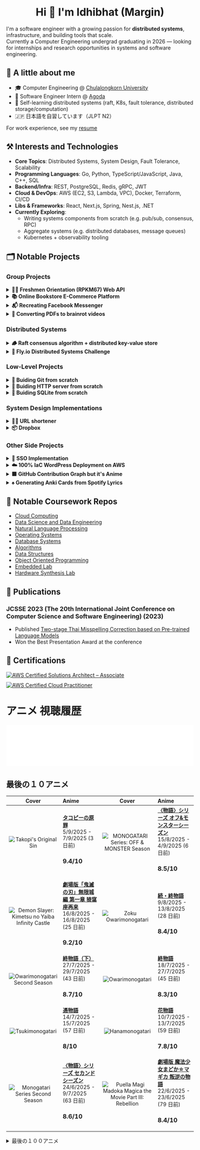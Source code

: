<h1 align="center"> Hi 👋 I'm Idhibhat (Margin) </h1>

I'm a software engineer with a growing passion for **distributed systems**, infrastructure, and building tools that scale.  
Currently a Computer Engineering undergrad graduating in 2026 — looking for internships and research opportunities in systems and software engineering.

## 🌱 A little about me

- 🎓 Computer Engineering @ [Chulalongkorn University](https://www.chula.ac.th/en/)
- 💼 Software Engineer Intern @ [Agoda](https://www.agoda.com/)
- 📖 Self-learning distributed systems (raft, K8s, fault tolerance, distributed storage/computation)
- 🇯🇵 日本語を自習しています（JLPT N2）

For work experience, see my [resume](https://drive.google.com/file/d/1XgbYMgG7tpFdXE8JW8BoRq99pAd-xu0B/view)

## ⚒️ Interests and Technologies

- **Core Topics**: Distributed Systems, System Design, Fault Tolerance, Scalability
- **Programming Languages**: Go, Python, TypeScript/JavaScript, Java, C++, SQL
- **Backend/Infra**: REST, PostgreSQL, Redis, gRPC, JWT
- **Cloud & DevOps**: AWS (EC2, S3, Lambda, VPC), Docker, Terraform, CI/CD
- **Libs & Frameworks**: React, Next.js, Spring, Nest.js, .NET
- **Currently Exploring**:
  - Writing systems components from scratch (e.g. pub/sub, consensus, RPC)
  - Aggregate systems (e.g. distributed databases, message queues)
  - Kubernetes + observability tooling

## 🗂️ Notable Projects

### Group Projects

<details>
  <summary style="cursor: pointer; font-weight: bold;">
    🧑‍🎓 Freshmen Orientation (RPKM67) Web API
  </summary>
  <ul>
    <li>API for registration, house selection, e-stamps, checkins in university orientation event</li>
    <li>Led backend development for a freshmen orientation platform serving 7,000+ users</li>
    <li>Implemented microservices, Google OAuth, caching, monitoring dashboards, and GitOps</li>
    <li>Tech: Go, Gin, gRPC, Redis, PostgreSQL, S3, Prometheus, Grafana</li>
    <li> <a href="https://github.com/isd-sgcu/rpkm67-backend" target="_blank">GitHub Repo</a>
    </li>
  </ul>
</details>

<details>
  <summary style="cursor: pointer; font-weight: bold;">
    📚 Online Bookstore E-Commerce Platform
  </summary>
  <ul>
    <li>Software Engineering Course Project</li>
    <li>Features: selling/buying books, chat, transaction/delivery management, admin backoffice</li>
    <li>Implemented scrum practices, code reviews, e2e testing</li>
    <li>Tech: TypeScript, React (Next.js), Prisma, PostgreSQL, Abby WS, Docker</li>
    <li> <a href="https://github.com/seg-org/bookbook" target="_blank">GitHub Repo</a> |
        <a href="https://bookbook.bookpanda.dev" target="_blank">Deployment</a> 
    </li>
  </ul>
</details>

<details>
  <summary style="cursor: pointer; font-weight: bold;">
    📬 Recreating Facebook Messenger
  </summary>
  <ul>
    <li>Chat application implemented the system design way</li>
    <li>Features: Google login, real-time chat, group chats, reactions, unread messages, read status</li>
    <li>Tech: Go, PostgreSQL, WebSockets, TypeScript, React (Next.js), Docker</li>
    <li> <a href="https://github.com/bookpanda/messenger-clone" target="_blank">GitHub Repo</a> |
        <a href="https://messenger.bookpanda.dev" target="_blank">Deployment</a> 
    </li>
  </ul>
</details>

<details>
  <summary style="cursor: pointer; font-weight: bold;">
    🧠 Converting PDFs to brainrot videos
  </summary>
  <ul>
    <li>Streamlit app to turn any PDFs into Brainrot reels</li>
    <li>Tech: Python, FastAPI, AWS (S3, SNS, Polly, Textract), Gemini API, Terraform</li>
    <li> <a href="https://github.com/bookpanda/pdf-2-brainrot" target="_blank">GitHub Repo</a> |
        <a href="https://pdf2brainrot.streamlit.app" target="_blank">Deployment</a> 
    </li>
  </ul>
</details>

### Distributed Systems

<details>
  <summary style="cursor: pointer; font-weight: bold;">
    🪵 Raft consensus algorithm + distributed key-value store
  </summary>
  <ul>
    <li>Raft: elections, heartbeats, log replication, and fault tolerance</li>
    <li>KV: persistence and exactly-once delivery</li>
    <li>Tech: Go</li>
    <li> <a href="https://github.com/bookpanda/raft" target="_blank">GitHub Repo</a>
    </li>
  </ul>
</details>

<details>
  <summary style="cursor: pointer; font-weight: bold;">
    🎈 Fly.io Distributed Systems Challenge
  </summary>
  <ul>
    <li>Snowflake ID, broadcast, grow-only counter, Kafka-style log, totally-available transactions</li>
    <li>Tech: Go</li>
    <li> <a href="https://github.com/bookpanda/fly-io-dist-sys" target="_blank">GitHub Repo</a>
    </li>
  </ul>
</details>

### Low-Level Projects

<details>
  <summary style="cursor: pointer; font-weight: bold;">
    🐙 Buiding Git from scratch
  </summary>
  <ul>
    <li>Implemented fundamental Git internals: cat-file, hash-object, ls-tree, write-tree, commit-tree</li>
    <li>Tech: C++, CMake, Linux, SHA1</li>
    <li> <a href="https://github.com/bookpanda/git-from-scratch" target="_blank">GitHub Repo</a>
    </li>
  </ul>
</details>

<details>
  <summary style="cursor: pointer; font-weight: bold;">
    🛜 Buiding HTTP server from scratch
  </summary>
  <ul>
    <li>TCP open/close connection with persistent connection header</li>
    <li>gzip compression for response body</li>
    <li>Concurrent request handling with worker threads</li>
    <li>Tech: C++, CMake, gzip</li>
    <li> <a href="https://github.com/bookpanda/webserver-from-scratch" target="_blank">GitHub Repo</a>
    </li>
  </ul>
</details>

<details>
  <summary style="cursor: pointer; font-weight: bold;">
    💾 Buiding SQLite from scratch
  </summary>
  <ul>
    <li>Reading DB pages bytes-by-bytes (big endian format)</li>
    <li>Structure: pages, cells, records, Varints encoding</li>
    <li>Reading data and index B-Trees, both interior and leaf pages</li>
    <li>RegEx to parse SQL queries: SELECT, FROM, WHERE</li>
    <li>Tech: C++, CMake, gzip</li>
    <li> <a href="https://github.com/bookpanda/sqlite-from-scratch" target="_blank">GitHub Repo</a>
    </li>
  </ul>
</details>

### System Design Implementations

<details>
  <summary style="cursor: pointer; font-weight: bold;">
    ⛓️‍💥 URL shortener
  </summary>
  <ul>
    <li>base62 encoding, caching reads, unique id counter</li>
    <li>Tech: Java, Spring, PostgreSQL, Redis</li>
    <li> <a href="https://github.com/bookpanda/design-bitly" target="_blank">GitHub Repo</a>
    </li>
  </ul>
</details>

<details>
  <summary style="cursor: pointer; font-weight: bold;">
    📦 Dropbox
  </summary>
  <ul>
    <li>presigned URLs for direct client-S3 uploads, S3 notifications, shares table</li>
    <li>Tech: Java, Spring, S3, DynamoDB</li>
    <li> <a href="https://github.com/bookpanda/design-dropbox" target="_blank">GitHub Repo</a>
    </li>
  </ul>
</details>

### Other Side Projects

<details>
  <summary style="cursor: pointer; font-weight: bold;">
    🛂 SSO Implementation
  </summary>
  <ul>
    <li>Implemented Single Sign On with 2 services: central auth service (CAS), consumer service</li>
    <li>logging to consumer service will redirect to CAS for Google login</li>
    <li>CAS creates session and sends service ticket back to consumer service</li>
    <li>Read more in the repo...</li>
    <li>Tech: Go, C#, .NET, TypeScript, React, PostgreSQL, Redis</li>
    <li> <a href="https://github.com/bookpanda/sso-cas" target="_blank">GitHub Repo</a>
    </li>
  </ul>
</details>

<details>
  <summary style="cursor: pointer; font-weight: bold;">
    ☁️ 100% IaC WordPress Deployment on AWS
  </summary>
  <ul>
    <li>Deployed WordPress and MariaDB EC2 in VPC</li>
    <li>Network partition into public and private subnets</li>
    <li>Tech: EC2, VPC, IGW, NAT, ENI, S3, IAM</li>
    <li> <a href="https://github.com/bookpanda/2110524-wordpress-vpc" target="_blank">GitHub Repo</a>
    </li>
  </ul>
</details>

<details>
  <summary style="cursor: pointer; font-weight: bold;">
    🟩 GitHub Contribution Graph but it's Anime
  </summary>
  <ul>
    <li>Daily cron job generating watch history graph based on score and duration</li>
    <li>Literally what you see at the bottom of this README.md</li>
    <li>API from Anilist.co</li>
    <li>Tech: TypeScript, Github Actions</li>
    <li> <a href="https://github.com/bookpanda/anime-stats" target="_blank">GitHub Repo</a>
    </li>
  </ul>
</details>

<details>
  <summary style="cursor: pointer; font-weight: bold;">
    ♠️ Generating Anki Cards from Spotify Lyrics
  </summary>
  <ul>
    <li>Wanted to learn the meaning of lyrics in Japanese songs</li>
    <li>Too lazy to manually create Flashcard decks</li>
    <li>Tech: TypeScript, React, Python, Azure Translation API</li>
    <li> <a href="https://github.com/bookpanda/Lyrics2Anki" target="_blank">GitHub Repo</a>
    </li>
  </ul>
</details>

## 🏫 Notable Coursework Repos

- [Cloud Computing](https://github.com/bookpanda/2110524-CLOUD-COMP-TECH)
- [Data Science and Data Engineering](https://github.com/bookpanda/2110446-DATA-SCI-ENG)
- [Natural Language Processing](https://github.com/bookpanda/2110572-NLP-SYS)
- [Operating Systems](https://github.com/bookpanda/2110313-OS-SYS-PROG)
- [Database Systems](https://github.com/bookpanda/2110322-DB-SYS)
- [Algorithms](https://github.com/bookpanda/2110327-ALGORITHM-DESIGN)
- [Data Structures](https://github.com/bookpanda/2110211-INTRO-DATA-STRUCT)
- [Object Oriented Programming](https://github.com/bookpanda/2110215-PROG-METH-I)
- [Embedded Lab](https://github.com/bookpanda/2110366-EMBEDDED-SYS-LAB)
- [Hardware Synthesis Lab](https://github.com/bookpanda/2110363-HW-SYN-LAB-I)

## 📄 Publications
### JCSSE 2023 (The 20th International Joint Conference on Computer Science and Software Engineering) (2023)
- Published [Two-stage Thai Misspelling Correction based on Pre-trained Language Models](https://ieeexplore.ieee.org/document/10202006)
- Won the Best Presentation Award at the conference

## 📜 Certifications
<div style="display: flex; flex-wrap: wrap; gap: 10px; margin-bottom: 20px;">
<a href="https://www.credly.com/badges/e83a6bcb-89fa-46d0-ae77-2f9a596cca6f/public_url" target="_blank">
  <image src="https://images.credly.com/size/680x680/images/0e284c3f-5164-4b21-8660-0d84737941bc/image.png" 
  alt="AWS Certified Solutions Architect – Associate" style="width: 120px; height: auto;"/>
</a>
<a href="https://www.credly.com/badges/a9931a40-ce76-4d7b-9e96-5627126fafc6/public_url" target="_blank">
  <image src="https://images.credly.com/size/680x680/images/00634f82-b07f-4bbd-a6bb-53de397fc3a6/image.png" 
  alt="AWS Certified Cloud Practitioner" style="width: 120px; height: auto;"/>
</a>
</div>

# アニメ 視聴履歴

<img src="./src/generated/calendar.svg" />

<h2>最後の１０アニメ</h2>

|                                                                                            Cover                                                                                           | Anime                                                                                                                                                  |                                                                                               Cover                                                                                               | Anime                                                                                                                                               |
| :----------------------------------------------------------------------------------------------------------------------------------------------------------------------------------------: | :----------------------------------------------------------------------------------------------------------------------------------------------------- | :-----------------------------------------------------------------------------------------------------------------------------------------------------------------------------------------------: | :-------------------------------------------------------------------------------------------------------------------------------------------------- |
|              <img src="https://s4.anilist.co/file/anilistcdn/media/anime/cover/medium/bx185407-7uzY4fA3hokP.jpg" alt="Takopi's Original Sin" style="width:70px;height:auto" />             | <a href="https://anilist.co/anime/185407" target="_blank"><b>タコピーの原罪</b></a> <br/> 5/9/2025 - 7/9/2025 (3 日前) <br/> <h3>9.4/10</h3>                    |        <img src="https://s4.anilist.co/file/anilistcdn/media/anime/cover/medium/bx173533-9DN3nHtT2FBm.png" alt="MONOGATARI Series: OFF & MONSTER Season" style="width:70px;height:auto" />        | <a href="https://anilist.co/anime/173533" target="_blank"><b>〈物語〉シリーズ オフ&モンスターシーズン</b></a> <br/> 15/8/2025 - 4/9/2025 (6 日前) <br/> <h3>8.5/10</h3>  |
| <img src="https://s4.anilist.co/file/anilistcdn/media/anime/cover/medium/bx178788-zm3gtpB9TpRt.jpg" alt="Demon Slayer: Kimetsu no Yaiba Infinity Castle" style="width:70px;height:auto" /> | <a href="https://anilist.co/anime/178788" target="_blank"><b>劇場版「鬼滅の刃」無限城編 第一章 猗窩座再来</b></a> <br/> 16/8/2025 - 16/8/2025 (25 日前) <br/> <h3>9.2/10</h3> |                  <img src="https://s4.anilist.co/file/anilistcdn/media/anime/cover/medium/bx100815-cZbnM9Bjth8W.png" alt="Zoku Owarimonogatari" style="width:70px;height:auto" />                 | <a href="https://anilist.co/anime/100815" target="_blank"><b>続・終物語</b></a> <br/> 9/8/2025 - 13/8/2025 (28 日前) <br/> <h3>8.4/10</h3>                 |
|          <img src="https://s4.anilist.co/file/anilistcdn/media/anime/cover/medium/bx21745-VrhhJjZNdBXV.png" alt="Owarimonogatari Second Season" style="width:70px;height:auto" />          | <a href="https://anilist.co/anime/21745" target="_blank"><b>終物語（下）</b></a> <br/> 27/7/2025 - 29/7/2025 (43 日前) <br/> <h3>8.7/10</h3>                   |                     <img src="https://s4.anilist.co/file/anilistcdn/media/anime/cover/medium/nx21262-jfbv9hvjymMW.jpg" alt="Owarimonogatari" style="width:70px;height:auto" />                    | <a href="https://anilist.co/anime/21262" target="_blank"><b>終物語</b></a> <br/> 18/7/2025 - 27/7/2025 (45 日前) <br/> <h3>8.3/10</h3>                   |
|                 <img src="https://s4.anilist.co/file/anilistcdn/media/anime/cover/medium/bx20918-8Gp6nJpbjFgr.jpg" alt="Tsukimonogatari" style="width:70px;height:auto" />                 | <a href="https://anilist.co/anime/20918" target="_blank"><b>憑物語</b></a> <br/> 14/7/2025 - 15/7/2025 (57 日前) <br/> <h3>8/10</h3>                        |                     <img src="https://s4.anilist.co/file/anilistcdn/media/anime/cover/medium/bx20593-ri6S0Qt3mFkv.jpg" alt="Hanamonogatari" style="width:70px;height:auto" />                     | <a href="https://anilist.co/anime/20593" target="_blank"><b>花物語</b></a> <br/> 10/7/2025 - 13/7/2025 (59 日前) <br/> <h3>7.8/10</h3>                   |
|         <img src="https://s4.anilist.co/file/anilistcdn/media/anime/cover/medium/bx17074-xMhVAZsEDH66.png" alt="Monogatari Series Second Season" style="width:70px;height:auto" />         | <a href="https://anilist.co/anime/17074" target="_blank"><b>〈物語〉シリーズ セカンドシーズン</b></a> <br/> 24/6/2025 - 9/7/2025 (63 日前) <br/> <h3>8.6/10</h3>         | <img src="https://s4.anilist.co/file/anilistcdn/media/anime/cover/medium/b11981-koz1IoISs3eU.jpg" alt="Puella Magi Madoka Magica the Movie Part III: Rebellion" style="width:70px;height:auto" /> | <a href="https://anilist.co/anime/11981" target="_blank"><b>劇場版 魔法少女まどか☆マギカ 叛逆の物語</b></a> <br/> 22/6/2025 - 23/6/2025 (79 日前) <br/> <h3>8.4/10</h3> |

<details>

  <summary>最後の１００アニメ</summary>

  |                                                                                                                  Cover                                                                                                                  | Anime                                                                                                                                                                     |                                                                                                                      Cover                                                                                                                      | Anime                                                                                                                                                                            |
| :-------------------------------------------------------------------------------------------------------------------------------------------------------------------------------------------------------------------------------------: | :------------------------------------------------------------------------------------------------------------------------------------------------------------------------ | :---------------------------------------------------------------------------------------------------------------------------------------------------------------------------------------------------------------------------------------------: | :------------------------------------------------------------------------------------------------------------------------------------------------------------------------------- |
|                                   <img src="https://s4.anilist.co/file/anilistcdn/media/anime/cover/medium/bx9756-QnUGwlwwnsuN.jpg" alt="Puella Magi Madoka Magica" style="width:70px;height:auto" />                                   | <a href="https://anilist.co/anime/9756" target="_blank"><b>魔法少女まどか☆マギカ</b></a> <br/> 14/6/2025 - 22/6/2025 (80 日前) <br/> <h3>8.7/10</h3>                                  |                                            <img src="https://s4.anilist.co/file/anilistcdn/media/anime/cover/medium/bx11597-x2vd4KSHcI1S.jpg" alt="Nisemonogatari" style="width:70px;height:auto" />                                            | <a href="https://anilist.co/anime/11597" target="_blank"><b>偽物語</b></a> <br/> 8/6/2025 - 14/6/2025 (88 日前) <br/> <h3>7.9/10</h3>                                                 |
|                                        <img src="https://s4.anilist.co/file/anilistcdn/media/anime/cover/medium/bx177709-e5Qx6RlsBgD5.png" alt="SAKAMOTO DAYS" style="width:70px;height:auto" />                                        | <a href="https://anilist.co/anime/177709" target="_blank"><b>SAKAMOTO DAYS</b></a> <br/> 19/5/2025 - 23/5/2025 (110 日前) <br/> <h3>8.1/10</h3>                             |                                              <img src="https://s4.anilist.co/file/anilistcdn/media/anime/cover/medium/bx174788-9LsUnn0oEppv.jpg" alt="LOOK BACK" style="width:70px;height:auto" />                                              | <a href="https://anilist.co/anime/174788" target="_blank"><b>ルックバック</b></a> <br/> 19/5/2025 - 19/5/2025 (114 日前) <br/> <h3>8.3/10</h3>                                           |
|                                         <img src="https://s4.anilist.co/file/anilistcdn/media/anime/cover/medium/bx5081-9GocceQ5Z865.jpg" alt="Bakemonogatari" style="width:70px;height:auto" />                                        | <a href="https://anilist.co/anime/5081" target="_blank"><b>化物語</b></a> <br/> 13/5/2025 - 19/5/2025 (114 日前) <br/> <h3>8.2/10</h3>                                         |                          <img src="https://s4.anilist.co/file/anilistcdn/media/anime/cover/medium/bx163134-yieRFbvUOH9a.jpg" alt="Re:ZERO -Starting Life in Another World- Season 3" style="width:70px;height:auto" />                          | <a href="https://anilist.co/anime/163134" target="_blank"><b>Re:ゼロから始める異世界生活 3rd season</b></a> <br/> 6/4/2025 - 8/4/2025 (155 日前) <br/> <h3>9/10</h3>                           |
|                        <img src="https://s4.anilist.co/file/anilistcdn/media/anime/cover/medium/bx176496-9BDMjAZGEbq4.png" alt="Solo Leveling Season 2 -Arise from the Shadow-" style="width:70px;height:auto" />                       | <a href="https://anilist.co/anime/176496" target="_blank"><b>俺だけレベルアップな件 Season 2 -Arise from the Shadow-</b></a> <br/> 29/3/2025 - 2/4/2025 (161 日前) <br/> <h3>9/10</h3> |                                            <img src="https://s4.anilist.co/file/anilistcdn/media/anime/cover/medium/bx151807-it355ZgzquUd.png" alt="Solo Leveling" style="width:70px;height:auto" />                                            | <a href="https://anilist.co/anime/151807" target="_blank"><b>俺だけレベルアップな件</b></a> <br/> 23/3/2025 - 28/3/2025 (166 日前) <br/> <h3>8.3/10</h3>                                      |
|                              <img src="https://s4.anilist.co/file/anilistcdn/media/anime/cover/medium/bx151514-Y0d82Ah2ZOHX.jpg" alt="Orb: On the Movements of the Earth" style="width:70px;height:auto" />                             | <a href="https://anilist.co/anime/151514" target="_blank"><b>チ。-地球の運動について-</b></a> <br/> 12/3/2025 - 17/3/2025 (177 日前) <br/> <h3>8.5/10</h3>                             |                                  <img src="https://s4.anilist.co/file/anilistcdn/media/anime/cover/medium/bx9989-hImMg6kCMm6I.jpg" alt="Anohana: The Flower We Saw That Day" style="width:70px;height:auto" />                                  | <a href="https://anilist.co/anime/9989" target="_blank"><b>あの日見た花の名前を僕達はまだ知らない。</b></a> <br/> 22/2/2025 - 24/2/2025 (198 日前) <br/> <h3>8.2/10</h3>                               |
|                                           <img src="https://s4.anilist.co/file/anilistcdn/media/anime/cover/medium/bx1535-kUgkcrfOrkUM.jpg" alt="Death Note" style="width:70px;height:auto" />                                          | <a href="https://anilist.co/anime/1535" target="_blank"><b>DEATH NOTE</b></a> <br/> 12/1/2025 - 9/2/2025 (213 日前) <br/> <h3>9/10</h3>                                     |                                              <img src="https://s4.anilist.co/file/anilistcdn/media/anime/cover/medium/bx171018-60q1B6GK2Ghb.jpg" alt="DAN DA DAN" style="width:70px;height:auto" />                                             | <a href="https://anilist.co/anime/171018" target="_blank"><b>ダンダダン</b></a> <br/> 31/12/2024 - 6/1/2025 (247 日前) <br/> <h3>8.8/10</h3>                                            |
|                   <img src="https://s4.anilist.co/file/anilistcdn/media/anime/cover/medium/bx119661-GDbUZxrZMz01.png" alt="Re:ZERO -Starting Life in Another World- Season 2 Part 2" style="width:70px;height:auto" />                  | <a href="https://anilist.co/anime/119661" target="_blank"><b>Re:ゼロから始める異世界生活 2nd Season Part 2</b></a> <br/> 22/12/2024 - 26/12/2024 (258 日前) <br/> <h3>8.9/10</h3>       |                          <img src="https://s4.anilist.co/file/anilistcdn/media/anime/cover/medium/bx108632-lQWnmw7XaNOK.jpg" alt="Re:ZERO -Starting Life in Another World- Season 2" style="width:70px;height:auto" />                          | <a href="https://anilist.co/anime/108632" target="_blank"><b>Re:ゼロから始める異世界生活 2nd Season</b></a> <br/> 18/12/2024 - 22/12/2024 (262 日前) <br/> <h3>8.3/10</h3>                     |
|                           <img src="https://s4.anilist.co/file/anilistcdn/media/anime/cover/medium/bx21355-wRVUrGxpvIQQ.jpg" alt="Re:ZERO -Starting Life in Another World-" style="width:70px;height:auto" />                           | <a href="https://anilist.co/anime/21355" target="_blank"><b>Re:ゼロから始める異世界生活</b></a> <br/> 12/12/2024 - 18/12/2024 (266 日前) <br/> <h3>8.4/10</h3>                          |                                           <img src="https://s4.anilist.co/file/anilistcdn/media/anime/cover/medium/bx113717-9sNnN8WRgK15.jpg" alt="Ranking of Kings" style="width:70px;height:auto" />                                          | <a href="https://anilist.co/anime/113717" target="_blank"><b>王様ランキング</b></a> <br/> 4/12/2024 - 12/12/2024 (272 日前) <br/> <h3>8.2/10</h3>                                         |
|                                          <img src="https://s4.anilist.co/file/anilistcdn/media/anime/cover/medium/bx153288-25FBfFJzEQ5O.jpg" alt="Kaiju No.8" style="width:70px;height:auto" />                                         | <a href="https://anilist.co/anime/153288" target="_blank"><b>怪獣８号</b></a> <br/> 28/11/2024 - 3/12/2024 (281 日前) <br/> <h3>8.3/10</h3>                                     |                                <img src="https://s4.anilist.co/file/anilistcdn/media/anime/cover/medium/bx2904-Fet9Q33suC7G.jpg" alt="Code Geass: Lelouch of the Rebellion R2" style="width:70px;height:auto" />                                | <a href="https://anilist.co/anime/2904" target="_blank"><b>コードギアス 反逆のルルーシュ R2</b></a> <br/> 7/11/2024 - 27/11/2024 (287 日前) <br/> <h3>9.5/10</h3>                                |
|                              <img src="https://s4.anilist.co/file/anilistcdn/media/anime/cover/medium/bx1575-hsmWM2ydNm1m.jpg" alt="Code Geass: Lelouch of the Rebellion" style="width:70px;height:auto" />                             | <a href="https://anilist.co/anime/1575" target="_blank"><b>コードギアス 反逆のルルーシュ</b></a> <br/> 26/10/2024 - 6/11/2024 (308 日前) <br/> <h3>9/10</h3>                              |                                         <img src="https://s4.anilist.co/file/anilistcdn/media/anime/cover/medium/bx153518-IVXPDY5ph3kO.jpg" alt="Delicious in Dungeon" style="width:70px;height:auto" />                                        | <a href="https://anilist.co/anime/153518" target="_blank"><b>ダンジョン飯</b></a> <br/> 14/10/2024 - 26/10/2024 (319 日前) <br/> <h3>8.8/10</h3>                                         |
|                                       <img src="https://s4.anilist.co/file/anilistcdn/media/anime/cover/medium/bx99420-k5Tel6yRMwA8.png" alt="Girls' Last Tour" style="width:70px;height:auto" />                                       | <a href="https://anilist.co/anime/99420" target="_blank"><b>少女終末旅行</b></a> <br/> 9/10/2024 - 13/10/2024 (332 日前) <br/> <h3>8/10</h3>                                      |                                         <img src="https://s4.anilist.co/file/anilistcdn/media/anime/cover/medium/bx166531-dAL5MsqDHUkj.jpg" alt="Oshi no Ko Season 2" style="width:70px;height:auto" />                                         | <a href="https://anilist.co/anime/166531" target="_blank"><b>【推しの子】第2期</b></a> <br/> 3/10/2024 - 8/10/2024 (337 日前) <br/> <h3>8.7/10</h3>                                        |
|                         <img src="https://s4.anilist.co/file/anilistcdn/media/anime/cover/medium/bx162804-TBeptcAfvqTd.jpg" alt="Alya Sometimes Hides Her Feelings in Russian" style="width:70px;height:auto" />                        | <a href="https://anilist.co/anime/162804" target="_blank"><b>時々ボソッとロシア語でデレる隣のアーリャさん</b></a> <br/> 26/9/2024 - 2/10/2024 (343 日前) <br/> <h3>8.2/10</h3>                    |                           <img src="https://s4.anilist.co/file/anilistcdn/media/anime/cover/medium/bx21450-D7XFwEQjZ5GA.jpg" alt="JoJo's Bizarre Adventure: Diamond is Unbreakable" style="width:70px;height:auto" />                           | <a href="https://anilist.co/anime/21450" target="_blank"><b>ジョジョの奇妙な冒険 ダイヤモンドは砕けない</b></a> <br/> 7/9/2024 - 26/9/2024 (349 日前) <br/> <h3>8.4/10</h3>                             |
|                <img src="https://s4.anilist.co/file/anilistcdn/media/anime/cover/medium/bx20799-S1eyqBDlx51E.jpg" alt="JoJo's Bizarre Adventure: Stardust Crusaders - Battle in Egypt" style="width:70px;height:auto" />                | <a href="https://anilist.co/anime/20799" target="_blank"><b>ジョジョの奇妙な冒険 スターダストクルセイダース エジプト編</b></a> <br/> 31/8/2024 - 6/9/2024 (369 日前) <br/> <h3>8.4/10</h3>              |                             <img src="https://s4.anilist.co/file/anilistcdn/media/anime/cover/medium/bx20474-xuqem5GBlBtb.jpg" alt="JoJo's Bizarre Adventure: Stardust Crusaders" style="width:70px;height:auto" />                             | <a href="https://anilist.co/anime/20474" target="_blank"><b>ジョジョの奇妙な冒険 スターダストクルセイダース</b></a> <br/> 19/8/2024 - 30/8/2024 (376 日前) <br/> <h3>8.3/10</h3>                          |
|                                 <img src="https://s4.anilist.co/file/anilistcdn/media/anime/cover/medium/bx14719-VT5dRzTBSZ0w.jpg" alt="JoJo's Bizarre Adventure (TV)" style="width:70px;height:auto" />                                | <a href="https://anilist.co/anime/14719" target="_blank"><b>ジョジョの奇妙な冒険 (TV)</b></a> <br/> 8/8/2024 - 19/8/2024 (387 日前) <br/> <h3>8.2/10</h3>                             |                                            <img src="https://s4.anilist.co/file/anilistcdn/media/anime/cover/medium/bx164212-eKh15LQxkTEx.jpg" alt="Girls Band Cry" style="width:70px;height:auto" />                                           | <a href="https://anilist.co/anime/164212" target="_blank"><b>ガールズバンドクライ</b></a> <br/> 4/8/2024 - 7/8/2024 (399 日前) <br/> <h3>8.4/10</h3>                                         |
|                              <img src="https://s4.anilist.co/file/anilistcdn/media/anime/cover/medium/bx163078-akhThKoWpWOb.jpg" alt="Jellyfish Can’t Swim in the Night" style="width:70px;height:auto" />                              | <a href="https://anilist.co/anime/163078" target="_blank"><b>夜のクラゲは泳げない</b></a> <br/> 29/7/2024 - 3/8/2024 (403 日前) <br/> <h3>8.3/10</h3>                                 |                                       <img src="https://s4.anilist.co/file/anilistcdn/media/anime/cover/medium/bx155908-2ZOxqbagDxNv.jpg" alt="Laid-Back Camp Season 3" style="width:70px;height:auto" />                                       | <a href="https://anilist.co/anime/155908" target="_blank"><b>ゆるキャン△ SEASON３</b></a> <br/> 22/7/2024 - 28/7/2024 (409 日前) <br/> <h3>8.1/10</h3>                                   |
|                     <img src="https://s4.anilist.co/file/anilistcdn/media/anime/cover/medium/bx166240-PBV7zukIHW7V.png" alt="Demon Slayer: Kimetsu no Yaiba Hashira Training Arc" style="width:70px;height:auto" />                     | <a href="https://anilist.co/anime/166240" target="_blank"><b>鬼滅の刃 柱稽古編</b></a> <br/> 20/7/2024 - 21/7/2024 (416 日前) <br/> <h3>8.4/10</h3>                                 |                        <img src="https://s4.anilist.co/file/anilistcdn/media/anime/cover/medium/bx166873-xO0BRPkmwFll.png" alt="Mushoku Tensei: Jobless Reincarnation Season 2 Part 2" style="width:70px;height:auto" />                        | <a href="https://anilist.co/anime/166873" target="_blank"><b>無職転生Ⅱ ～異世界行ったら本気だす～ 第2クール</b></a> <br/> 12/7/2024 - 19/7/2024 (418 日前) <br/> <h3>8.6/10</h3>                        |
|                     <img src="https://s4.anilist.co/file/anilistcdn/media/anime/cover/medium/bx136804-7FVftG67FPBc.jpg" alt="KONOSUBA -God's blessing on this wonderful world! 3" style="width:70px;height:auto" />                     | <a href="https://anilist.co/anime/136804" target="_blank"><b>この素晴らしい世界に祝福を！３</b></a> <br/> 6/7/2024 - 10/7/2024 (427 日前) <br/> <h3>8.4/10</h3>                            |                                   <img src="https://s4.anilist.co/file/anilistcdn/media/anime/cover/medium/bx166216-vCMkF4e3x5FB.jpg" alt="The Dangers in My Heart Season 2" style="width:70px;height:auto" />                                  | <a href="https://anilist.co/anime/166216" target="_blank"><b>僕の心のヤバイやつ 第2期</b></a> <br/> 9/6/2024 - 17/6/2024 (450 日前) <br/> <h3>8.8/10</h3>                                     |
|                                     <img src="https://s4.anilist.co/file/anilistcdn/media/anime/cover/medium/bx98572-zJQd23nzJips.jpg" alt="Himouto! Umaru-chan R" style="width:70px;height:auto" />                                    | <a href="https://anilist.co/anime/98572" target="_blank"><b>干物妹! うまるちゃん R</b></a> <br/> 4/6/2024 - 8/6/2024 (459 日前) <br/> <h3>7/10</h3>                                  |                                                 <img src="https://s4.anilist.co/file/anilistcdn/media/anime/cover/medium/bx20987-9Tq7kZTeJPMo.jpg" alt="null" style="width:70px;height:auto" />                                                 | <a href="https://anilist.co/anime/20987" target="_blank"><b>干物妹！うまるちゃん</b></a> <br/> 21/5/2024 - 3/6/2024 (464 日前) <br/> <h3>6.6/10</h3>                                         |
|                                    <img src="https://s4.anilist.co/file/anilistcdn/media/anime/cover/medium/bx161645-QLbzHXiYRgV2.jpg" alt="The Apothecary Diaries" style="width:70px;height:auto" />                                   | <a href="https://anilist.co/anime/161645" target="_blank"><b>薬屋のひとりごと</b></a> <br/> 24/4/2024 - 18/5/2024 (480 日前) <br/> <h3>9/10</h3>                                    |                                              <img src="https://s4.anilist.co/file/anilistcdn/media/anime/cover/medium/bx66-ZqYQWl6LsfeI.png" alt="Azumanga Daioh" style="width:70px;height:auto" />                                             | <a href="https://anilist.co/anime/66" target="_blank"><b>あずまんが大王 THE ANIMATION</b></a> <br/> 30/4/2024 - 10/5/2024 (488 日前) <br/> <h3>7.7/10</h3>                                |
|                               <img src="https://s4.anilist.co/file/anilistcdn/media/anime/cover/medium/bx146066-zzKl6P6OeEjy.jpg" alt="Classroom of the Elite Season 3" style="width:70px;height:auto" />                               | <a href="https://anilist.co/anime/146066" target="_blank"><b>ようこそ実力至上主義の教室へ 3rd Season</b></a> <br/> 18/4/2024 - 23/4/2024 (505 日前) <br/> <h3>8.3/10</h3>                 |                                    <img src="https://s4.anilist.co/file/anilistcdn/media/anime/cover/medium/bx154587-qQTzQnEJJ3oB.jpg" alt="Frieren: Beyond Journey’s End" style="width:70px;height:auto" />                                    | <a href="https://anilist.co/anime/154587" target="_blank"><b>葬送のフリーレン</b></a> <br/> 19/3/2024 - 2/4/2024 (526 日前) <br/> <h3>10/10</h3>                                           |
|                               <img src="https://s4.anilist.co/file/anilistcdn/media/anime/cover/medium/bx99426-ti5BL69Ip3kZ.png" alt="A Place Further Than the Universe" style="width:70px;height:auto" />                              | <a href="https://anilist.co/anime/99426" target="_blank"><b>宇宙よりも遠い場所</b></a> <br/> 12/3/2024 - 19/3/2024 (540 日前) <br/> <h3>8.6/10</h3>                                  |                                     <img src="https://s4.anilist.co/file/anilistcdn/media/anime/cover/medium/bx103047-odblDHHEdehK.jpg" alt="Violet Evergarden: the Movie" style="width:70px;height:auto" />                                    | <a href="https://anilist.co/anime/103047" target="_blank"><b>劇場版 ヴァイオレット・エヴァーガーデン</b></a> <br/> 12/3/2024 - 12/3/2024 (547 日前) <br/> <h3>8.7/10</h3>                             |
|                                  <img src="https://s4.anilist.co/file/anilistcdn/media/anime/cover/medium/bx101432-NQSedsCDQ6dP.png" alt="Violet Evergarden: Special" style="width:70px;height:auto" />                                 | <a href="https://anilist.co/anime/101432" target="_blank"><b>ヴァイオレット・エヴァーガーデン きっと"愛"を知る日が来るのだろう</b></a> <br/> 11/3/2024 - 11/3/2024 (548 日前) <br/> <h3>8.2/10</h3>        |                         <img src="https://s4.anilist.co/file/anilistcdn/media/anime/cover/medium/bx109190-e8mv1qdmpjLW.jpg" alt="Violet Evergarden: Eternity and the Auto Memory Doll" style="width:70px;height:auto" />                        | <a href="https://anilist.co/anime/109190" target="_blank"><b>ヴァイオレット・エヴァーガーデン 外伝~永遠と自動手記人形~</b></a> <br/> 10/3/2024 - 10/3/2024 (549 日前) <br/> <h3>8.3/10</h3>                   |
|                                       <img src="https://s4.anilist.co/file/anilistcdn/media/anime/cover/medium/bx21827-ubzq619ZA2E9.png" alt="Violet Evergarden" style="width:70px;height:auto" />                                      | <a href="https://anilist.co/anime/21827" target="_blank"><b>ヴァイオレット・エヴァーガーデン</b></a> <br/> 4/3/2024 - 9/3/2024 (550 日前) <br/> <h3>8.8/10</h3>                             |                                                <img src="https://s4.anilist.co/file/anilistcdn/media/anime/cover/medium/bx21234-XmqW39aQ9o7O.jpg" alt="ERASED" style="width:70px;height:auto" />                                                | <a href="https://anilist.co/anime/21234" target="_blank"><b>僕だけがいない街</b></a> <br/> 1/3/2024 - 3/3/2024 (556 日前) <br/> <h3>8.4/10</h3>                                            |
|                               <img src="https://s4.anilist.co/file/anilistcdn/media/anime/cover/medium/bx108725-ZKivuyr4Jtc9.jpg" alt="The Promised Neverland Season 2" style="width:70px;height:auto" />                               | <a href="https://anilist.co/anime/108725" target="_blank"><b>約束のネバーランド2</b></a> <br/> 20/2/2024 - 27/2/2024 (561 日前) <br/> <h3>6.8/10</h3>                                |                                        <img src="https://s4.anilist.co/file/anilistcdn/media/anime/cover/medium/bx101759-8UR7r9MNVpz2.jpg" alt="The Promised Neverland" style="width:70px;height:auto" />                                       | <a href="https://anilist.co/anime/101759" target="_blank"><b>約束のネバーランド</b></a> <br/> 17/2/2024 - 21/2/2024 (567 日前) <br/> <h3>9.2/10</h3>                                        |
|                     <img src="https://s4.anilist.co/file/anilistcdn/media/anime/cover/medium/bx114745-fBgTC12T7IAy.jpg" alt="Made in Abyss: The Golden City of the Scorching Sun" style="width:70px;height:auto" />                     | <a href="https://anilist.co/anime/114745" target="_blank"><b>メイドインアビス 烈日の黄金郷</b></a> <br/> 8/2/2024 - 16/2/2024 (572 日前) <br/> <h3>9.2/10</h3>                            |                                 <img src="https://s4.anilist.co/file/anilistcdn/media/anime/cover/medium/bx100643-fPH9OgEKKvcI.jpg" alt="Made in Abyss: Dawn of the Deep Soul" style="width:70px;height:auto" />                                | <a href="https://anilist.co/anime/100643" target="_blank"><b>メイドインアビス 深き魂の黎明</b></a> <br/> 7/2/2024 - 7/2/2024 (581 日前) <br/> <h3>9/10</h3>                                      |
|                                         <img src="https://s4.anilist.co/file/anilistcdn/media/anime/cover/medium/bx97986-TQ7dCgbS3y5s.jpg" alt="Made in Abyss" style="width:70px;height:auto" />                                        | <a href="https://anilist.co/anime/97986" target="_blank"><b>メイドインアビス</b></a> <br/> 25/1/2024 - 5/2/2024 (583 日前) <br/> <h3>9.4/10</h3>                                    |                                       <img src="https://s4.anilist.co/file/anilistcdn/media/anime/cover/medium/bx153152-Xnwmx7wuoIWV.jpg" alt="The Dangers in My Heart" style="width:70px;height:auto" />                                       | <a href="https://anilist.co/anime/153152" target="_blank"><b>僕の心のヤバイやつ</b></a> <br/> 10/1/2024 - 20/1/2024 (599 日前) <br/> <h3>8.2/10</h3>                                        |
|                                       <img src="https://s4.anilist.co/file/anilistcdn/media/anime/cover/medium/bx128893-Gc2t8b8M0mVu.jpg" alt="Hell’s Paradise" style="width:70px;height:auto" />                                       | <a href="https://anilist.co/anime/128893" target="_blank"><b>地獄楽</b></a> <br/> 28/12/2023 - 8/1/2024 (611 日前) <br/> <h3>8.3/10</h3>                                       |                                       <img src="https://s4.anilist.co/file/anilistcdn/media/anime/cover/medium/bx145064-hSNRJM03pvv1.jpg" alt="JUJUTSU KAISEN Season 2" style="width:70px;height:auto" />                                       | <a href="https://anilist.co/anime/145064" target="_blank"><b>呪術廻戦 第2期</b></a> <br/> 18/12/2023 - 29/12/2023 (621 日前) <br/> <h3>9.1/10</h3>                                       |
|                                       <img src="https://s4.anilist.co/file/anilistcdn/media/anime/cover/medium/bx131573-rpl82vDEDRm6.jpg" alt="JUJUTSU KAISEN 0" style="width:70px;height:auto" />                                      | <a href="https://anilist.co/anime/131573" target="_blank"><b>呪術廻戦 0</b></a> <br/> 28/12/2023 - 28/12/2023 (622 日前) <br/> <h3>8.5/10</h3>                                  |                             <img src="https://s4.anilist.co/file/anilistcdn/media/anime/cover/medium/bx140596-wBtzi7evAMlf.jpg" alt="DON'T TOY WITH ME, MISS NAGATORO 2nd Attack" style="width:70px;height:auto" />                             | <a href="https://anilist.co/anime/140596" target="_blank"><b>イジらないで、長瀞さん 2nd Attack</b></a> <br/> 6/12/2023 - 17/12/2023 (633 日前) <br/> <h3>7.8/10</h3>                          |
|                               <img src="https://s4.anilist.co/file/anilistcdn/media/anime/cover/medium/bx120697-BA2TqxB1I5bJ.jpg" alt="DON'T TOY WITH ME, MISS NAGATORO" style="width:70px;height:auto" />                              | <a href="https://anilist.co/anime/120697" target="_blank"><b>イジらないで、長瀞さん</b></a> <br/> 23/11/2023 - 5/12/2023 (645 日前) <br/> <h3>7.5/10</h3>                              |                           <img src="https://s4.anilist.co/file/anilistcdn/media/anime/cover/medium/bx20792-Q53sZsUAh5FF.jpg" alt="Fate/stay night: Unlimited Blade Works 2nd Season" style="width:70px;height:auto" />                          | <a href="https://anilist.co/anime/20792" target="_blank"><b>Fate/stay night [Unlimited Blade Works] 2ndシーズン</b></a> <br/> 11/11/2023 - 23/11/2023 (657 日前) <br/> <h3>8.1/10</h3> |
|                            <img src="https://s4.anilist.co/file/anilistcdn/media/anime/cover/medium/bx19603-ycT0pyEgDVQu.jpg" alt="Fate/stay night: Unlimited Blade Works" style="width:70px;height:auto" />                            | <a href="https://anilist.co/anime/19603" target="_blank"><b>Fate/stay night [Unlimited Blade Works]</b></a> <br/> 24/10/2023 - 10/11/2023 (670 日前) <br/> <h3>8.1/10</h3>  |                      <img src="https://s4.anilist.co/file/anilistcdn/media/anime/cover/medium/bx162314-qIWdAAFtvY8J.jpg" alt="Attack on Titan Final Season THE FINAL CHAPTERS Special 2" style="width:70px;height:auto" />                      | <a href="https://anilist.co/anime/162314" target="_blank"><b>進撃の巨人 The Final Season完結編 後編</b></a> <br/> 5/11/2023 - 5/11/2023 (675 日前) <br/> <h3>9.1/10</h3>                     |
|                                      <img src="https://s4.anilist.co/file/anilistcdn/media/anime/cover/medium/bx11741-oEy1fJHYm2zJ.jpg" alt="Fate/Zero Season 2" style="width:70px;height:auto" />                                      | <a href="https://anilist.co/anime/11741" target="_blank"><b>Fate/Zero 2ndシーズン</b></a> <br/> 19/10/2023 - 23/10/2023 (688 日前) <br/> <h3>8.5/10</h3>                        |                                               <img src="https://s4.anilist.co/file/anilistcdn/media/anime/cover/medium/bx10087-M4Hd9qrHGrXk.png" alt="Fate/Zero" style="width:70px;height:auto" />                                              | <a href="https://anilist.co/anime/10087" target="_blank"><b>Fate/Zero</b></a> <br/> 7/10/2023 - 18/10/2023 (693 日前) <br/> <h3>8/10</h3>                                          |
|                        <img src="https://s4.anilist.co/file/anilistcdn/media/anime/cover/medium/bx146065-IjirxRK26O03.png" alt="Mushoku Tensei: Jobless Reincarnation Season 2" style="width:70px;height:auto" />                       | <a href="https://anilist.co/anime/146065" target="_blank"><b>無職転生Ⅱ ～異世界行ったら本気だす～</b></a> <br/> 27/9/2023 - 7/10/2023 (704 日前) <br/> <h3>8.4/10</h3>                       |                <img src="https://s4.anilist.co/file/anilistcdn/media/anime/cover/medium/bx141534-Tmnlz4mvYhaU.jpg" alt="Mushoku Tensei: Jobless Reincarnation Cour 2 - Eris the Goblin Slayer" style="width:70px;height:auto" />                | <a href="https://anilist.co/anime/141534" target="_blank"><b>無職転生 ～異世界行ったら本気だす～ 第2クール エリスのゴブリン討伐</b></a> <br/> 27/9/2023 - 27/9/2023 (714 日前) <br/> <h3>7.6/10</h3>              |
|                         <img src="https://s4.anilist.co/file/anilistcdn/media/anime/cover/medium/bx127720-ADJgIrUVMdU9.jpg" alt="Mushoku Tensei: Jobless Reincarnation Cour 2" style="width:70px;height:auto" />                        | <a href="https://anilist.co/anime/127720" target="_blank"><b>無職転生 ～異世界行ったら本気だす～ 第2クール</b></a> <br/> 21/9/2023 - 27/9/2023 (714 日前) <br/> <h3>8.8/10</h3>                  |                                <img src="https://s4.anilist.co/file/anilistcdn/media/anime/cover/medium/bx108465-1ANspF1EWyFx.jpg" alt="Mushoku Tensei: Jobless Reincarnation" style="width:70px;height:auto" />                                | <a href="https://anilist.co/anime/108465" target="_blank"><b>無職転生 ～異世界行ったら本気だす～</b></a> <br/> 12/9/2023 - 20/9/2023 (721 日前) <br/> <h3>8.5/10</h3>                               |
|                                        <img src="https://s4.anilist.co/file/anilistcdn/media/anime/cover/medium/bx113415-LHBAeoZDIsnF.jpg" alt="JUJUTSU KAISEN" style="width:70px;height:auto" />                                       | <a href="https://anilist.co/anime/113415" target="_blank"><b>呪術廻戦</b></a> <br/> 6/8/2023 - 13/9/2023 (728 日前) <br/> <h3>8.7/10</h3>                                       |                           <img src="https://s4.anilist.co/file/anilistcdn/media/anime/cover/medium/bx150075-QIGcA7oVyO6l.jpg" alt="KONOSUBA -An Explosion on This Wonderful World!" style="width:70px;height:auto" />                           | <a href="https://anilist.co/anime/150075" target="_blank"><b>この素晴らしい世界に爆焔を！</b></a> <br/> 24/7/2023 - 4/8/2023 (768 日前) <br/> <h3>7.7/10</h3>                                    |
|                                          <img src="https://s4.anilist.co/file/anilistcdn/media/anime/cover/medium/bx150672-WqmmwZ4nMzAy.png" alt="Oshi No Ko" style="width:70px;height:auto" />                                         | <a href="https://anilist.co/anime/150672" target="_blank"><b>【推しの子】</b></a> <br/> 12/7/2023 - 23/7/2023 (780 日前) <br/> <h3>8.5/10</h3>                                    |                                        <img src="https://s4.anilist.co/file/anilistcdn/media/anime/cover/medium/bx136430-gsBsJjA7hGh9.jpg" alt="Vinland Saga Season 2" style="width:70px;height:auto" />                                        | <a href="https://anilist.co/anime/136430" target="_blank"><b>ヴィンランド・サガ SEASON2</b></a> <br/> 21/6/2023 - 11/7/2023 (792 日前) <br/> <h3>8.9/10</h3>                                |
|                    <img src="https://s4.anilist.co/file/anilistcdn/media/anime/cover/medium/bx145139-rRimpHGWLhym.png" alt="Demon Slayer: Kimetsu no Yaiba Swordsmith Village Arc" style="width:70px;height:auto" />                    | <a href="https://anilist.co/anime/145139" target="_blank"><b>鬼滅の刃 刀鍛冶の里編</b></a> <br/> 16/6/2023 - 22/6/2023 (811 日前) <br/> <h3>8.3/10</h3>                               |                      <img src="https://s4.anilist.co/file/anilistcdn/media/anime/cover/medium/bx142329-kET1PIXJv2eW.jpg" alt="Demon Slayer: Kimetsu no Yaiba Entertainment District Arc" style="width:70px;height:auto" />                      | <a href="https://anilist.co/anime/142329" target="_blank"><b>鬼滅の刃 遊郭編</b></a> <br/> 7/6/2023 - 14/6/2023 (819 日前) <br/> <h3>8.6/10</h3>                                          |
|                        <img src="https://s4.anilist.co/file/anilistcdn/media/anime/cover/medium/bx129874-g6ZKXB94Hui1.jpg" alt="Demon Slayer: Kimetsu no Yaiba Mugen Train Arc" style="width:70px;height:auto" />                       | <a href="https://anilist.co/anime/129874" target="_blank"><b>鬼滅の刃 無限列車編 (TV)</b></a> <br/> 3/6/2023 - 6/6/2023 (827 日前) <br/> <h3>8.4/10</h3>                             |                                    <img src="https://s4.anilist.co/file/anilistcdn/media/anime/cover/medium/bx101922-WBsBl0ClmgYL.jpg" alt="Demon Slayer: Kimetsu no Yaiba" style="width:70px;height:auto" />                                   | <a href="https://anilist.co/anime/101922" target="_blank"><b>鬼滅の刃</b></a> <br/> 16/5/2023 - 3/6/2023 (830 日前) <br/> <h3>8.3/10</h3>                                              |
|                                     <img src="https://s4.anilist.co/file/anilistcdn/media/anime/cover/medium/bx131586-JhC0wcBi09EZ.jpg" alt="86 EIGHTY-SIX Part 2" style="width:70px;height:auto" />                                    | <a href="https://anilist.co/anime/131586" target="_blank"><b>86－エイティシックス－ 第2クール</b></a> <br/> 10/5/2023 - 17/5/2023 (847 日前) <br/> <h3>8.8/10</h3>                        |                                            <img src="https://s4.anilist.co/file/anilistcdn/media/anime/cover/medium/bx116589-qT34qzsZtk9V.jpg" alt="86 EIGHTY-SIX" style="width:70px;height:auto" />                                            | <a href="https://anilist.co/anime/116589" target="_blank"><b>86－エイティシックス－</b></a> <br/> 3/5/2023 - 10/5/2023 (854 日前) <br/> <h3>8.3/10</h3>                                      |
|                                   <img src="https://s4.anilist.co/file/anilistcdn/media/anime/cover/medium/bx104460-EwUV9ZJMCtnR.jpg" alt="Laid-Back Camp The Movie" style="width:70px;height:auto" />                                  | <a href="https://anilist.co/anime/104460" target="_blank"><b>映画 ゆるキャン△</b></a> <br/> 1/5/2023 - 2/5/2023 (862 日前) <br/> <h3>8.3/10</h3>                                   |                                        <img src="https://s4.anilist.co/file/anilistcdn/media/anime/cover/medium/bx104459-pywEKGQON613.jpg" alt="LAID-BACK CAMP SEASON2" style="width:70px;height:auto" />                                       | <a href="https://anilist.co/anime/104459" target="_blank"><b>ゆるキャン△ SEASON２</b></a> <br/> 24/4/2023 - 30/4/2023 (864 日前) <br/> <h3>8.3/10</h3>                                   |
|                                        <img src="https://s4.anilist.co/file/anilistcdn/media/anime/cover/medium/bx98444-Vzysp1EsrzgD.jpg" alt="Laid-Back Camp" style="width:70px;height:auto" />                                        | <a href="https://anilist.co/anime/98444" target="_blank"><b>ゆるキャン△</b></a> <br/> 17/4/2023 - 23/4/2023 (871 日前) <br/> <h3>8.1/10</h3>                                     |                                                <img src="https://s4.anilist.co/file/anilistcdn/media/anime/cover/medium/bx142770-dDaDIRnsv5jN.jpg" alt="Suzume" style="width:70px;height:auto" />                                               | <a href="https://anilist.co/anime/142770" target="_blank"><b>すずめの戸締まり</b></a> <br/> 19/4/2023 - 19/4/2023 (875 日前) <br/> <h3>8.2/10</h3>                                         |
|                                         <img src="https://s4.anilist.co/file/anilistcdn/media/anime/cover/medium/bx101348-2fhDFPCuMNiz.jpg" alt="Vinland Saga" style="width:70px;height:auto" />                                        | <a href="https://anilist.co/anime/101348" target="_blank"><b>ヴィンランド・サガ</b></a> <br/> 8/4/2023 - 17/4/2023 (877 日前) <br/> <h3>9.5/10</h3>                                  |                      <img src="https://s4.anilist.co/file/anilistcdn/media/anime/cover/medium/bx151384-gv0q8wOE6D58.jpg" alt="Kaguya-sama: Love is War -The First Kiss That Never Ends-" style="width:70px;height:auto" />                      | <a href="https://anilist.co/anime/151384" target="_blank"><b>かぐや様は告らせたい -ファーストキッスは終わらない-</b></a> <br/> 6/4/2023 - 7/4/2023 (887 日前) <br/> <h3>8.6/10</h3>                        |
|         <img src="https://s4.anilist.co/file/anilistcdn/media/anime/cover/medium/bx104174-aoNLSSN6bT4L.png" alt="Steins;Gate 0: Valentine's of Crystal Polymorphism -Bittersweet Intermedio-" style="width:70px;height:auto" />         | <a href="https://anilist.co/anime/104174" target="_blank"><b>シュタインズ・ゲート ゼロ 結晶多形のバレンタイン</b></a> <br/> 6/4/2023 - 6/4/2023 (888 日前) <br/> <h3>7.2/10</h3>                   |                                             <img src="https://s4.anilist.co/file/anilistcdn/media/anime/cover/medium/bx21127-7ARWZkDXKiiD.jpg" alt="Steins;Gate 0" style="width:70px;height:auto" />                                            | <a href="https://anilist.co/anime/21127" target="_blank"><b>シュタインズ・ゲート ゼロ</b></a> <br/> 28/3/2023 - 6/4/2023 (888 日前) <br/> <h3>8.7/10</h3>                                      |
|                             <img src="https://s4.anilist.co/file/anilistcdn/media/anime/cover/medium/bx143338-zhyDVYgEzsm5.png" alt="The Angel Next Door Spoils Me Rotten" style="width:70px;height:auto" />                            | <a href="https://anilist.co/anime/143338" target="_blank"><b>お隣の天使様にいつの間にか駄目人間にされていた件</b></a> <br/> 25/2/2023 - 5/4/2023 (889 日前) <br/> <h3>7.2/10</h3>                   |                                              <img src="https://s4.anilist.co/file/anilistcdn/media/anime/cover/medium/bx9253-tIUXF2gfU8Sg.jpg" alt="Steins;Gate" style="width:70px;height:auto" />                                              | <a href="https://anilist.co/anime/9253" target="_blank"><b>シュタインズ・ゲート</b></a> <br/> 19/3/2023 - 27/3/2023 (898 日前) <br/> <h3>9.2/10</h3>                                         |
| <img src="https://s4.anilist.co/file/anilistcdn/media/anime/cover/medium/bx21574-CTRsdAGe4mDp.png" alt="KONOSUBA -God's blessing on this wonderful world!: God's Blessings On This Wonderful Choker!" style="width:70px;height:auto" /> | <a href="https://anilist.co/anime/21574" target="_blank"><b>この素晴らしい世界に祝福を！ この素晴らしいチョーカーに祝福を!</b></a> <br/> 19/3/2023 - 19/3/2023 (906 日前) <br/> <h3>7.5/10</h3>           | <img src="https://s4.anilist.co/file/anilistcdn/media/anime/cover/medium/b97996-px2KGexuEZpg.jpg" alt="KONOSUBA -God's blessing on this wonderful world! 2: God's Blessings on These Wonderful Works of Art!" style="width:70px;height:auto" /> | <a href="https://anilist.co/anime/97996" target="_blank"><b>この素晴らしい世界に祝福を！ 2 この素晴らしい芸術に祝福を!</b></a> <br/> 19/3/2023 - 19/3/2023 (906 日前) <br/> <h3>7.4/10</h3>                   |
|             <img src="https://s4.anilist.co/file/anilistcdn/media/anime/cover/medium/bx102976-2Yi5icRbjukO.png" alt="KONOSUBA -God's blessing on this wonderful world!- Legend of Crimson" style="width:70px;height:auto" />            | <a href="https://anilist.co/anime/102976" target="_blank"><b>この素晴らしい世界に祝福を！紅伝説</b></a> <br/> 18/3/2023 - 18/3/2023 (907 日前) <br/> <h3>8.3/10</h3>                         |                          <img src="https://s4.anilist.co/file/anilistcdn/media/anime/cover/medium/bx21699-Fkbnkl9ZC6fW.png" alt="KONOSUBA -God's blessing on this wonderful world! 2" style="width:70px;height:auto" />                         | <a href="https://anilist.co/anime/21699" target="_blank"><b>この素晴らしい世界に祝福を！2</b></a> <br/> 11/3/2023 - 15/3/2023 (910 日前) <br/> <h3>8.4/10</h3>                                   |

</details>
